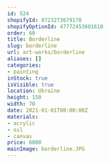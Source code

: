 ```yaml
---
id: 524
shopifyId: 8723273679178
shopifyOptionId: 47772453601610
order: 60
title: Borderline
slug: borderline
url: art-works/borderline
aliases: []
categories:
- painting
inStock: true
isVisible: true
location: Ukraine
height: 150
width: 70
date: 2021-01-01T00:00:00Z
materials:
- acrylic
- oil
- canvas
price: 6000
mainImage: borderline.JPG
---
```

